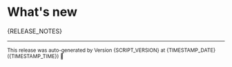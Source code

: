 # What's new

{RELEASE_NOTES}

<hr/>

<small>This release was auto-generated by Version {SCRIPT_VERSION} at {TIMESTAMP_DATE} ({TIMESTAMP_TIME}) :rocket:</small>
